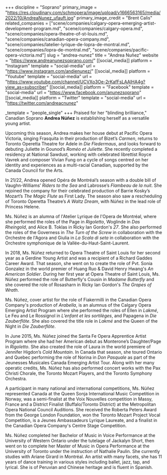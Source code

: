 +++
discipline = "Soprano"
primary_image = "https://res.cloudinary.com/schmopera/image/upload/v1666563165/media/2022/10/AndreaNunez_ufauft.jpg"
primary_image_credit = "Brent Calis"
related_companies = ["scene/companies/calgary-opera-emerging-artist-development-program.md", "scene/companies/calgary-opera.md", "scene/companies/opera-theatre-of-st-louis.md", "scene/companies/canadian-opera-company.md", "scene/companies/latelier-lyrique-de-lopra-de-montral.md", "scene/companies/lopra-de-montral.md", "scene/companies/pacific-opera-victoria.md"]
slug = "andrea-nunez"
title = "Andrea Nuñez"
website = "https://www.andreanunezsoprano.com/"
[[social_media]]
platform = "Instagram"
template = "social-media"
url = "https://www.instagram.com/andienunez/"
[[social_media]]
platform = "Youtube"
template = "social-media"
url = "https://www.youtube.com/channel/UCVXo3Oe-2rKafFsLAAlHA4g?view_as=subscriber"
[[social_media]]
platform = "Facebook"
template = "social-media"
url = "https://www.facebook.com/anunezsoprano"
[[social_media]]
platform = "Twitter"
template = "social-media"
url = "https://twitter.com/andreacnunez"

_template = "people_single"
+++
Praised for her "blinding brilliance," Canadian Soprano **Andrea Núñez** is establishing herself as a versatile young artist.

Upcoming this season, Andrea makes her house debut at Pacific Opera Victoria, singing Frasquita in their production of Bizet’s _Carmen_, returns to Toronto Operetta Theatre for Adele in _Die Fledermaus_, and looks forward to debuting Juliette in Gounod’s _Roméo et Juliette_. She recently completed a residency at National Sawdust, working with celebrated librettist Royce Vavrek and composer Vivian Fung on a cycle of songs centred on her identity and experiences as a multi-racial Canadian, supported by the Canada Council for the Arts.

In 21/22, Andrea opened Opéra de Montréal’s season with a double bill of Vaughn-Williams’ _Riders to the Sea_ and Labrosse’s _Flambeau de la nuit_. She rejoined the company for their celebrated production of Barrie Kosky’s Mozart’s _The Magic Flute_ as First Lady. The season also saw a rescheduling of Toronto Operetta Theatre’s _A Waltz Dream_, with Núñez in the lead role of Princess Helene.

Ms. Núñez is an alumna of l'Atelier Lyrique de l'Opera de Montréal, where she performed the roles of the Page in _Rigoletto_, Woglinde in _Das Rheingold_, and Alice B. Toklas in Ricky Ian Gordon's _27_. She also performed the roles of the Governess in _The Turn of the Screw_ in collaboration with the Orchestre de l'Agora and Giulia in _La Scala di seta_ in collaboration with the Orchestre symphonique de la Vallée-du-Haut-Saint-Laurent.

In 2018, Ms. Núñez returned to Opera Theatre of Saint Louis for her second year as a Gerdine Young Artist and was a recipient of a Richard Gaddes Career Award. That season, she went on to create the role of Pvt. Sonia Gonzalez in the world premier of Huang Ruo & David Henry Hwang's _An American Soldier_. During her first year at Opera Theatre of Saint Louis, Ms. Núñez performed the role of Butterfly's Cousin in _Madame Butterfly_ and she covered the role of Rosasharn in Ricky Ian Gordon's _The Grapes of Wrath_.

Ms. Núñez, cover artist for the role of Fiakermilli in the Canadian Opera Company's production of _Arabella_, is an alumnus of the Calgary Opera Emerging Artist Program where she performed the roles of Ellen in _Lakmé_, Le Feu and Le Rossignol in _L’enfant et les sortilèges_, and Papagena in _Die Zauberflöte_. She also covered the title role in _Lakmé_ and the Queen of the Night in _Die Zauberflöte_.

In June 2015, Ms. Núñez joined the Santa Fe Opera Apprentice Artist Program where she had her American debut as Monterone’s Daughter/Page in _Rigoletto_. She also created the role of Laura in the world premiere of Jennifer Higdon’s _Cold Mountain_. In Canada that season, she toured Ontario and Quebec performing the role of Norina in _Don Pasquale_ as part of the Jeunesses Musicales Canada Emerging Artist Tour. Along with her many operatic credits, Ms. Núñez has also performed concert works with the Pax Christi Chorale, the Toronto Mozart Players, and the Toronto Symphony Orchestra.

A participant in many national and international competitions, Ms. Núñez represented Canada at the Queen Sonja International Music Competition in Norway, was a semi-finalist at the Voix Nouvelles competition in Massy, France and a District Finalist (Buffalo/Toronto District) at the Metropolitan Opera National Council Auditions. She received the Roberta Peters Award from the George London Foundation, won the Toronto Mozart Project Vocal Competition, is a Jeunes Ambassadeurs Lyrique Laureate, and a finalist in the Canadian Opera Company's Centre Stage Competition.

Ms. Núñez completed her Bachelor of Music in Voice Performance at the University of Western Ontario under the tutelage of Jackalyn Short, then went on to complete her Master of Music in Opera Performance at the University of Toronto under the instruction of Nathalie Paulin. She currently studies with Ariane Girard in Montréal. An artist with many facets, she has 11 years of dance training in various styles including ballet, jazz, tap, and lyrical. She is of Peruvian and Chinese heritage and is fluent in Spanish.